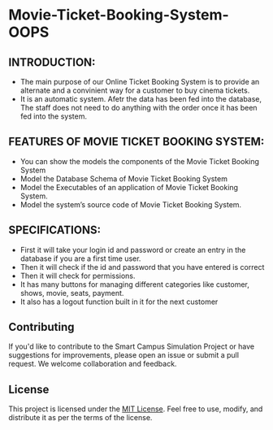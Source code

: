 # Movie-Ticket-Booking-System-OOPS
## INTRODUCTION:

- The main purpose of our Online Ticket Booking System is to provide an alternate and a convinient way for a customer to buy cinema tickets. 
- It is an automatic system. Afetr the data has been fed into the database, The staff does not need to do anything with the order once it has been fed into the system.

## FEATURES OF MOVIE TICKET BOOKING SYSTEM:

- You can show the models the components of the Movie Ticket Booking
System
- Model the Database Schema of Movie Ticket Booking System
- Model the Executables of an application of Movie Ticket Booking
System.
- Model the system’s source code of Movie Ticket Booking System.

## SPECIFICATIONS:

- First it will take your login id and password or create an entry in the
database if you are a first time user.
- Then it will check if the id and password that you have entered is
correct
- Then it will check for permissions.
- It has many buttons for managing different categories like customer,
shows, movie, seats, payment.
- It also has a logout function built in it for the next customer

## Contributing

If you'd like to contribute to the Smart Campus Simulation Project or have suggestions for improvements, please open an issue or submit a pull request. We welcome collaboration and feedback.

## License

This project is licensed under the [MIT License](LICENSE). Feel free to use, modify, and distribute it as per the terms of the license.
